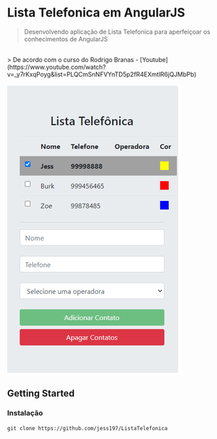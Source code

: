 #  Lista Telefonica em AngularJS

> Desenvolvendo aplicação de Lista Telefonica para aperfeiçoar os conhecimentos de AngularJS 
<br>
> De acordo com o curso do Rodrigo Branas - [Youtube](https://www.youtube.com/watch?v=_y7rKxqPoyg&list=PLQCmSnNFVYnTD5p2fR4EXmtlR6jQJMbPb)

![Portfolio](https://github.com/jess197/ListaTelefonica/blob/master/image.png)


##  Getting Started

### Instalação

``` 
git clone https://github.com/jess197/ListaTelefonica
``` 




